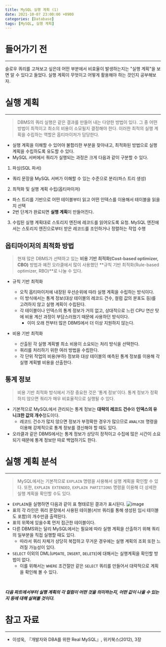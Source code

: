 ```yaml
---
title: MySQL 실행 계획 (1)
date: 2021-10-07 23:00:00 +0900
categories: [Database]
tags: [MySQL, 실행 계획]
---
```


# 들어가기 전
---
슬로우 쿼리를 고쳐보고 싶은데 어떤 부분에서 비효율이 발생하는지는 "실행 계획"을 보면 알 수 있다고 들었다. 실행 계획이 무엇이고 어떻게 활용해야 하는 것인지 공부해보자.


# 실행 계획
---
> DBMS의 쿼리 실행은 같은 결과를 만들어 내는 다양한 방법이 있다. 그 중 어떤 방법이 최적이고 최소의 비용이 소모될지 결정해야 한다.
> 이러한 최적의 실행 계획을 수립하는 역할은 옵티마이저가 담당한다.

- 실행 계획을 이해할 수 있어야 불합리한 부분을 찾아내고, 최적화된 방법으로 실행 계획을 수립하도록 유도할 수 있다.
- MySQL 서버에서 쿼리가 실행되는 과정은 크게 다음과 같이 구분할 수 있다.

1. 파싱(SQL 파서)
- 쿼리 문장을 MySQL 서버가 이해할 수 있는 수준으로 분리(파스 트리 생성)

2. 최적화 및 실행 계획 수립(옵티마이저)
- 파스 트리를 기반으로 어떤 테이블부터 읽고 어떤 인덱스를 이용해서 테이블을 읽을지 선택
- 2번 단계가 완료되면 **실행 계획**이 만들어진다.

3. 수립된 실행 계획대로 스토리지 엔진에 레코드를 읽어오도록 요청. MySQL 엔진에서는 스토리지 엔진으로부터 받은 레코드를 조인하거나 정렬하는 작업 수행

## 옵티마이저의 최적화 방법
> 현재 많은 DBMS가 선택하고 있는 **비용 기반 최적화(Cost-based optimizer, CBO)** 방법과 예전 오라클에서 많이 사용했던 **규칙 기반 최적화(Rule-based optimizer, RBO)**로 나눌 수 있다.

- 규칙 기반 최적화
  - 오직 옵티마이저에 내장된 우선순위에 따라 실행 계획을 수립하는 방식이다.
  - 이 방식에서는 통계 정보(대상 테이블의 레코드 건수, 컬럼 값의 분포도 등)를 고려하지 않고 실행 계획이 수립된다.
  - 각 테이블이나 인덱스의 통계 정보가 거의 없고, 상대적으로 느린 CPU 연산 탓에 비용 계산 과정이 부담스러웠기 때문에 사용하던 방식이다.
    - 이미 오래 전부터 많은 DBMS에서 더 이상 지원하지 않는다.

- 비용 기반 최적화
  - 산출된 각 실행 계획별 최소 비용이 소요되는 처리 방식을 선택한다.
  - 쿼리를 처리하기 위한 여러 방법을 수립한다.
  - 각 단위 작업의 비용(부하) 정보와 대상 테이블의 예측된 통계 정보를 이용해 각 실행 계획별 비용을 산출한다.


## 통계 정보
> 비용 기반 최적화 방식에서 가장 중요한 것은 '통계 정보'이다. 통계 정보가 정확하지 않으면 쿼리가 매우 비효율적으로 실행될 수 있다.

- 기본적으로 MySQL에서 관리되는 통계 정보는 **대략의 레코드 건수**와 **인덱스의 유니크한 값의 개수**정도이다.
  - 레코드 건수가 많지 않으면 정보가 부정확한 경우가 많으므로 `ANALYZE` 명령을 이용해 강제적으로 통계 정보를 갱신해야 할 때도 있다.
- 오라클과 같은 DBMS에서는 통계 정보가 상당히 정적이고 수집에 많은 시간이 소요되기 때문에 통계 정보만 따로 백업하기도 한다.


# 실행 계획 분석
---
> MySQL에서는 기본적으로 `EXPLAIN` 명령을 사용해서 실행 계획을 확인할 수 있다. 또한, `EXPLAIN EXTENDED`, `EXPLAIN PARTITIONS` 명령을 이용해 더 상세한 실행 계획을 확인할 수도 있다.

- `EXPLAIN`을 실행하면 다음과 같이 표 형태로된 결과가 표시된다.
![image](https://user-images.githubusercontent.com/64415489/136666900-246f4aea-a076-4e1e-b126-6446a4a09b1e.png)
- 표의 각 라인은 쿼리 문장에서 사용된 테이블(서브 쿼리를 통해 생성된 임시 테이블도 포함)의 개수만큼 출력된다.
- 표의 위쪽에 있을수록 먼저 접근한 테이블이다.
- 다른 DBMS와는 달리 MySQL에서는 필요에 따라 실행 계획을 산출하기 위해 쿼리의 일부분을 직접 실행할 때도 있다.
  - 따라서 쿼리 자체가 상당히 복잡하고 무거운 경우에는 실행 계획의 조회 또한 느려질 가능성이 있다.
- `SELECT` 이외의 DML(`UPDATE`, `INSERT`, `DELETE`)에 대해서는 실행계획을 확인할 방법이 없다.
  - 이를 위해서는 `WHERE` 조건절만 같은 `SELECT` 쿼리를 만들어서 대략적으로 계획을 확인해 볼 수 있다.

<br>

***다음 파트에서부터 실행 계획의 각 컬럼이 어떤 것을 의미하는지, 어떤 값이 나올 수 있는지 등에 대해 살펴볼 것이다.***


# 참고 자료
---
- 이성욱, 『개발자와 DBA를 위한 Real MySQL』, 위키북스(2012), 3장
